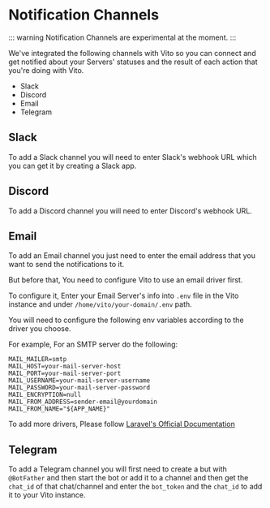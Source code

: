 # Notification Channels

::: warning
Notification Channels are experimental at the moment.
:::

We've integrated the following channels with Vito so you can connect and get notified about your Servers' statuses and the result of each action that you're doing with Vito.

- Slack
- Discord
- Email
- Telegram

## Slack

To add a Slack channel you will need to enter Slack's webhook URL which you can get it by creating a Slack app.

## Discord

To add a Discord channel you will need to enter Discord's webhook URL.

## Email

To add an Email channel you just need to enter the email address that you want to send the notifications to it.

But before that, You need to configure Vito to use an email driver first.

To configure it, Enter your Email Server's info into `.env` file in the Vito instance and under `/home/vito/your-domain/.env` path.

You will need to configure the following env variables according to the driver you choose.

For example, For an SMTP server do the following:

```
MAIL_MAILER=smtp
MAIL_HOST=your-mail-server-host
MAIL_PORT=your-mail-server-port
MAIL_USERNAME=your-mail-server-username
MAIL_PASSWORD=your-mail-server-password
MAIL_ENCRYPTION=null
MAIL_FROM_ADDRESS=sender-email@yourdomain
MAIL_FROM_NAME="${APP_NAME}"
```

To add more drivers, Please follow [Laravel's Official Documentation](https://laravel.com/docs/10.x/mail#configuration)

## Telegram

To add a Telegram channel you will first need to create a but with `@BotFather` and then start the bot or add it to a channel and then get the `chat_id` of that chat/channel and enter the `bot_token` and the `chat_id` to add it to your Vito instance.